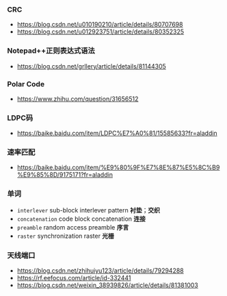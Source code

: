 ### CRC
* https://blog.csdn.net/u010190210/article/details/80707698
* https://blog.csdn.net/u012923751/article/details/80352325

### Notepad++正则表达式语法
* https://blog.csdn.net/grllery/article/details/81144305

### Polar Code
* https://www.zhihu.com/question/31656512

### LDPC码
* https://baike.baidu.com/item/LDPC%E7%A0%81/15585633?fr=aladdin

### 速率匹配
* https://baike.baidu.com/item/%E9%80%9F%E7%8E%87%E5%8C%B9%E9%85%8D/9175171?fr=aladdin

### 单词
* `interlever` sub-block interlever pattern **衬垫**；**交织**
* `concatenation` code block concatenation **连接**
* `preamble` random access preamble **序言**
* `raster` synchronization raster **光栅**

### 天线端口
* https://blog.csdn.net/zhihuiyu123/article/details/79294288
* https://rf.eefocus.com/article/id-332441
* https://blog.csdn.net/weixin_38939826/article/details/81381003


